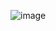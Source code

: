 ![image](https://user-images.githubusercontent.com/94182282/143209202-4f7a5637-0309-4553-ade3-d55eec50c7b7.png)

